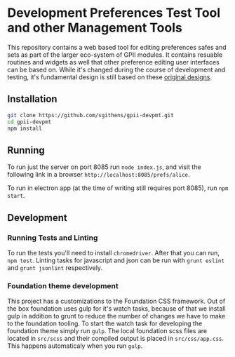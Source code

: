 # Development Preferences Test Tool and other Management Tools

This repository contains a web based tool for editing preferences safes and
sets as part of the larger eco-system of GPII modules. It contains resuable
routines and widgets as well that other preference editing user interfaces
can be based on.  While it's changed during the course of development and
testing, it's fundamental design is still based on these
[original designs](https://drive.google.com/open?id=0Bxy2B0Y99qCubGVUSlNCRFU3d0U).

## Installation

```bash
git clone https://github.com/sgithens/gpii-devpmt.git
cd gpii-devpmt
npm install
```

## Running

To run just the server on port 8085 run `node index.js`, and visit the following
link in a browser `http://localhost:8085/prefs/alice`.

To run in electron app (at the time of writing still requires port 8085),
run `npm start`.

## Development

### Running Tests and Linting

To run the tests you'll need to install `chromedriver`. After that you can run,
`npm test`.  Linting tasks for javascript and json can be run
with `grunt eslint` and `grunt jsonlint` respectively.

### Foundation theme development

This project has a customizations to the Foundation CSS framework.  Out of the box
foundation uses gulp for it's watch tasks, because of that we install gulp in
addition to grunt to reduce the number of changes we have to make to the foundation
tooling. To start the watch task for developing the foundation theme simply run `gulp`.
The local foundation scss files are located in `src/scss` and their compiled output
is placed in `src/css/app.css`. This happens automaticaly when you run `gulp`.
